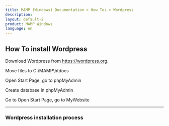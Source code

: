 ```yaml
---
title: MAMP (Windows) Documentation > How Tos > Wordpress
description: 
layout: default-2
product: MAMP Windows
language: en
---
```


## How To install Wordpress

Download Wordpress from https://wordpress.org.

Move files to C:\MAMP\htdocs

Open Start Page, go to phpMyAdmin

Create database in phpMyAdmin

Go to Open Start Page, go to MyWebsite

----

### Wordpress installation process






